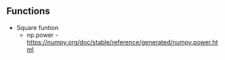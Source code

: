 ## Functions
- Square funtion
    - np.power - https://numpy.org/doc/stable/reference/generated/numpy.power.html
<!-- - Leaky Relu    
 -->
